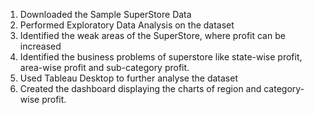 1. Downloaded the Sample SuperStore Data
2. Performed Exploratory Data Analysis on the dataset
3. Identified the weak areas of the SuperStore, where profit can be increased
4. Identified the business problems of superstore like state-wise profit, area-wise profit and sub-category profit.
5. Used Tableau Desktop to further analyse the dataset
6. Created the dashboard displaying the charts of region and category-wise profit.
